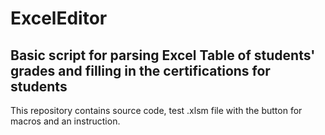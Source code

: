 # ExcelEditor
## Basic script for parsing Excel Table of students' grades and filling in the certifications for students

This repository contains source code, test .xlsm file with the button for macros and an instruction.
